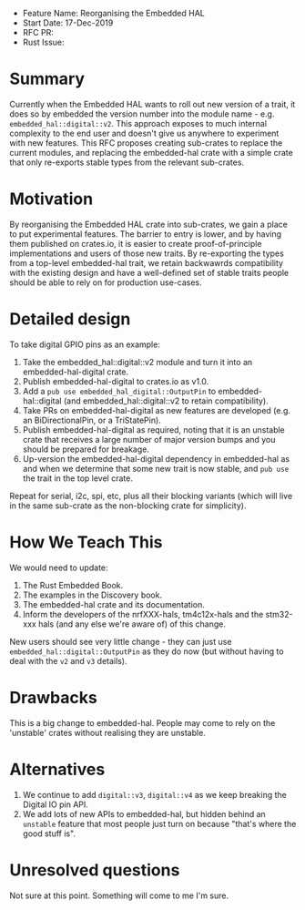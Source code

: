 - Feature Name: Reorganising the Embedded HAL
- Start Date: 17-Dec-2019
- RFC PR: 
- Rust Issue: 

# Summary
[summary]: #summary

Currently when the Embedded HAL wants to roll out new version of a trait, it does so by embedded the version number into
the module name - e.g. `embedded_hal::digital::v2`. This approach exposes to much internal complexity to the end user and
doesn't give us anywhere to experiment with new features. This RFC proposes creating sub-crates to replace the current
modules, and replacing the embedded-hal crate with a simple crate that only re-exports stable types from the relevant
sub-crates.

# Motivation
[motivation]: #motivation

By reorganising the Embedded HAL crate into sub-crates, we gain a place to put experimental features. The barrier to entry
is lower, and by having them published on crates.io, it is easier to create proof-of-principle implementations and users
of those new traits. By re-exporting the types from a top-level embedded-hal trait, we retain backwawrds compatibility with
the existing design and have a well-defined set of stable traits people should be able to rely on for production use-cases.

# Detailed design
[design]: #detailed-design

To take digital GPIO pins as an example:

1. Take the embedded_hal::digital::v2 module and turn it into an embedded-hal-digital crate.
2. Publish embedded-hal-digital to crates.io as v1.0.
3. Add a `pub use embedded_hal_digital::OutputPin` to embedded-hal::digital (and embedded_hal::digital::v2 to retain compatibility).
4. Take PRs on embedded-hal-digital as new features are developed (e.g. an BiDirectionalPin, or a TriStatePin).
5. Publish embedded-hal-digital as required, noting that it is an unstable crate that receives a large number of major version bumps and you should be prepared for breakage.
6. Up-version the embedded-hal-digital dependency in embedded-hal as and when we determine that some new trait is now stable, and `pub use` the trait in the top level crate.

Repeat for serial, i2c, spi, etc, plus all their blocking variants (which will live in the same sub-crate as the non-blocking crate for simplicity).

# How We Teach This
[how-we-teach-this]: #how-we-teach-this

We would need to update:

1. The Rust Embedded Book.
2. The examples in the Discovery book.
3. The embedded-hal crate and its documentation.
4. Inform the developers of the nrfXXX-hals, tm4c12x-hals and the stm32-xxx hals (and any else we're aware of) of this change.

New users should see very little change - they can just use `embedded_hal::digital::OutputPin` as they do now (but without having to deal with the `v2` and `v3` details).

# Drawbacks
[drawbacks]: #drawbacks

This is a big change to embedded-hal. People may come to rely on the 'unstable' crates without realising they are unstable.

# Alternatives
[alternatives]: #alternatives

1. We continue to add `digital::v3`, `digital::v4` as we keep breaking the Digital IO pin API.
2. We add lots of new APIs to embedded-hal, but hidden behind an `unstable` feature that most people just turn on because "that's where the good stuff is".

# Unresolved questions
[unresolved]: #unresolved-questions

Not sure at this point. Something will come to me I'm sure.

